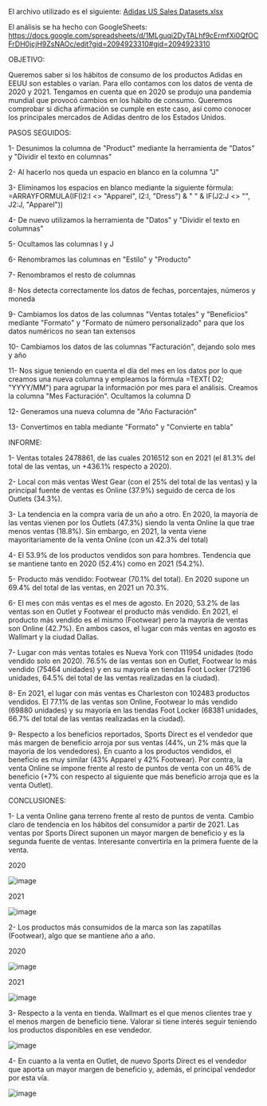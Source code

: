 El archivo utilizado es el siguiente: [Adidas US Sales Datasets.xlsx](https://github.com/user-attachments/files/17872842/Adidas.US.Sales.Datasets.xlsx)

El análisis se ha hecho con GoogleSheets: https://docs.google.com/spreadsheets/d/1MLguqi2DyTALhf9cErmfXi0QfOCFrDH0jcjH9ZsNAOc/edit?gid=2094923310#gid=2094923310

OBJETIVO:

Queremos saber si los hábitos de consumo de los productos Adidas en EEUU son estables o varían. Para ello contamos con los datos de venta de 2020 y 2021. Tengamos en cuenta que en 2020 se produjo una pandemia mundial que provocó cambios en los hábito de consumo. Queremos comprobar si dicha afirmación se cumple en este caso, así como conocer los principales mercados de Adidas dentro de los Estados Unidos.

PASOS SEGUIDOS:

1- Desunimos la columna de "Product" mediante la herramienta de "Datos" y "Dividir el texto en columnas"

2- Al hacerlo nos queda un espacio en blanco en la columna "J"

3- Eliminamos los espacios en blanco mediante la siguiente fórmula: =ARRAYFORMULA(IF(I2:I <> "Apparel", I2:I, "Dress") & " " & IF(J2:J <> "", J2:J, "Apparel"))

4- De nuevo utilizamos la herramienta de "Datos" y "Dividir el texto en columnas"

5- Ocultamos las columnas I y J

6- Renombramos las columnas en "Estilo" y "Producto"

7- Renombramos el resto de columnas

8- Nos detecta correctamente los datos de fechas, porcentajes, números y moneda

9- Cambiamos los datos de las columnas "Ventas totales" y "Beneficios" mediante "Formato" y "Formato de número personalizado" para que los datos numéricos no sean tan extensos

10- Cambiamos los datos de las columnas "Facturación", dejando solo mes y año

11- Nos sigue teniendo en cuenta el día del mes en los datos por lo que creamos una nueva columna y empleamos la fórmula =TEXT( D2; "YYYY/MM") para agrupar la información por mes para el análisis. Creamos la columna "Mes Facturación". Ocultamos la columna D

12- Generamos una nueva columna de "Año Facturación"

13- Convertimos en tabla mediante "Formato" y "Convierte en tabla"

INFORME:

1- Ventas totales 2478861, de las cuales 2016512 son en 2021 (el 81.3% del total de las ventas, un +436.1% respecto a 2020).

2- Local con más ventas West Gear (con el 25% del total de las ventas) y la principal fuente de ventas es Online (37.9%) seguido de cerca de los Outlets (34.3%).

3- La tendencia en la compra varía de un año a otro. En 2020, la mayoría de las ventas vienen por los Outlets (47.3%) siendo la venta Online la que trae menos ventas (18.8%). Sin embargo, en 2021, la venta viene mayoritariamente de la venta Online (con un 42.3% del total)

4- El 53.9% de los productos vendidos son para hombres. Tendencia que se mantiene tanto en 2020 (52.4%) como en 2021 (54.2%).

5- Producto más vendido: Footwear (70.1% del total). En 2020 supone un 69.4% del total de las ventas, en 2021 un 70.3%.

6- El mes con más ventas es el mes de agosto. En 2020, 53.2% de las ventas son en Outlet y Footwear el producto más vendido. En 2021, el producto más vendido es el mismo (Footwear) pero la mayoría de ventas son Online (42.7%). En ambos casos, el lugar con más ventas en agosto es Wallmart y la ciudad Dallas.

7- Lugar con más ventas totales es Nueva York con 111954 unidades (todo vendido solo en 2020). 76.5% de las ventas son en Outlet, Footwear lo más vendido (75464 unidades) y en su mayoría en tiendas Foot Locker (72196 unidades, 64.5% del total de las ventas realizadas en la ciudad).

8- En 2021, el lugar con más ventas es Charleston con 102483 productos vendidos. El 77.1% de las ventas son Online, Footwear lo más vendido (69880 unidades) y su mayoría en las tiendas Foot Locker (68381 unidades, 66.7% del total de las ventas realizadas en la ciudad).

9- Respecto a los beneficios reportados, Sports Direct es el vendedor que más margen de beneficio arroja por sus ventas (44%, un 2% más que la mayoría de los vendedores). En cuanto a los productos vendidos, el beneficio es muy similar (43% Apparel y 42% Footwear). Por contra, la venta Online se impone frente al resto de puntos de venta con un 46% de beneficio (+7% con respecto al siguiente que más beneficio arroja que es la venta Outlet).

CONCLUSIONES:

1- La venta Online gana terreno frente al resto de puntos de venta. Cambio claro de tendencia en los hábitos del consumidor a partir de 2021. Las ventas por Sports Direct suponen un mayor margen de beneficio y es la segunda fuente de ventas. Interesante convertirla en la primera fuente de la venta.

2020

![image](https://github.com/user-attachments/assets/15a6da2e-10ce-47b6-b8af-65d42fd7662e)


2021 

![image](https://github.com/user-attachments/assets/aade36c3-a743-4486-a9c7-0686ec401109)

2- Los productos más consumidos de la marca son las zapatillas (Footwear), algo que se mantiene año a año.

2020

![image](https://github.com/user-attachments/assets/f75c1d64-fd9e-42d7-8101-3f40cb82aac4)

2021

![image](https://github.com/user-attachments/assets/d353aa84-bcf9-4bdb-8d22-ef0d3a9ef810)

3- Respecto a la venta en tienda. Wallmart es el que menos clientes trae y el menos margen de beneficio tiene. Valorar si tiene interés seguir teniendo los productos disponibles en ese vendedor. 

![image](https://github.com/user-attachments/assets/954782d2-b553-46cd-bcbe-107b389cb98b)

4- En cuanto a la venta en Outlet, de nuevo Sports Direct es el vendedor que aporta un mayor margen de beneficio y, además, el principal vendedor por esta vía.

![image](https://github.com/user-attachments/assets/010d9083-e07e-414c-8343-352d21965334)



